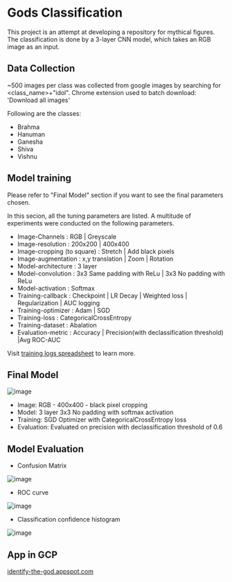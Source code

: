 # Gods Classification

This project is an attempt at developing a repository for mythical figures. 
The classification is done by a 3-layer CNN model, which takes an RGB image as an input. 



## Data Collection

~500 images per class was collected from google images by searching for <class_name>+"idol". 
Chrome extension used to batch download: 'Download all images'

Following are the classes:
- Brahma
- Hanuman
- Ganesha
- Shiva
- Vishnu


## Model training

Please refer to "Final Model" section if you want to see the final parameters chosen.

In this secion, all the tuning parameters are listed. A multitude of experiments were conducted on the following parameters. 


- Image-Channels : RGB | Greyscale
- Image-resolution : 200x200 | 400x400
- Image-cropping (to square) : Stretch | Add black pixels
- Image-augmentation : x,y translation | Zoom | Rotation
- Model-architecture : 3 layer
- Model-convolution : 3x3 Same padding with ReLu | 3x3 No padding with ReLu
- Model-activation : Softmax
- Training-callback : Checkpoint | LR Decay | Weighted loss | Regularization | AUC logging
- Training-optimizer : Adam | SGD
- Training-loss : CategoricalCrossEntropy
- Training-dataset : Abalation
- Evaluation-metric : Accuracy | Precision(with declassification threshold) |Avg ROC-AUC

Visit [training logs spreadsheet](https://docs.google.com/spreadsheets/d/14M4bjHU0hTsIOE5Kg2HED66Pj8S2rfyHNIVaIluxvsc/edit?usp=sharing) to learn more.


## Final Model

![image](https://user-images.githubusercontent.com/19368262/155069292-95a9e859-a4b5-42e3-a051-bc2c203c63b9.png)

- Image: RGB - 400x400 - black pixel cropping
- Model: 3 layer 3x3 No padding with softmax activation
- Training: SGD Optimizer with CategoricalCrossEntropy loss
- Evaluation: Evaluated on precision with declassification threshold of 0.6

## Model Evaluation

- Confusion Matrix

![image](https://user-images.githubusercontent.com/19368262/155069393-2b90a27c-4f90-4460-bccf-43ff5a18ad40.png)

- ROC curve

![image](https://user-images.githubusercontent.com/19368262/155069512-bd2081c7-bbf6-4ed4-aff9-c17a7ab87dd7.png)

- Classification confidence histogram

![image](https://user-images.githubusercontent.com/19368262/155069617-1400eecf-7519-41a3-9432-a44047021848.png)


## App in GCP

[identify-the-god.appspot.com](http://identify-the-god.appspot.com)

